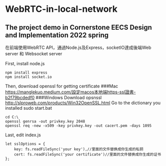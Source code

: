 # WebRTC-in-local-network
## The project demo in Cornerstone EECS Design and Implementation 2022 spring
在前端使用WebRTC API，通過Node.js及Express，socketIO達成後端Web server 和 Websocket server

First, install node.js
```
npm install express
npm install socket.io
```
Then, download openssl for getting certificate
###Mac
https://manglekuo.medium.com/設定macos本地端https-ssl證書-b2f79bcdedf0
###Windows
Download opsnssl
http://slproweb.com/products/Win32OpenSSL.html
Go to the dictionary you installed
sudo start.bat
```
cd C:\
openssl genrsa -out privkey.key 2048
openssl req -new -x509 -key privkey.key -out cacert.pem -days 1095
```

Last, edit index.js 
```
let sslOptions = {
    key: fs.readFileSync('your key'),//里面的文件替换成你生成的私钥
    cert: fs.readFileSync('your certificate')//里面的文件替换成你生成的证书
};
```